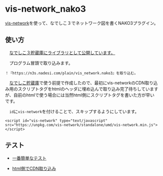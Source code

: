 # vis-network_nako3
[vis-network](https://visjs.org/index.html#modules)を使って、なでしこ３でネットワーク図を書くNAKO3プラグイン。

## 使い方
　[なでしこ３貯蔵庫にライブラリとして公開しています。](https://n3s.nadesi.com/show/vis_network)

　プログラム冒頭で取り込みます。

```
！『https://n3s.nadesi.com/plain/vis_network.nako3』を取り込む。
```

　[なでしこ貯蔵庫](https://n3s.nadesi.com/index.php?page=all&action=list)で使う前提で作成したので、最初にvis-networkのCDN取り込み用のスクリプトタグをhtmlのヘッダに埋め込んで取り込み完了待ちしていますが、自前のhtmlで使う場合には当然html側にスクリプトタグを書いた方が早いです。

　`id`に`vis-network`を付けることで、スキップするようにしています。

```
<script id="vis-network" type="text/javascript" src="https://unpkg.com/vis-network/standalone/umd/vis-network.min.js"></script>
```

## テスト

- [一番簡単なテスト](https://snowdrops89.github.io/vis-network_nako3/test/vis_test_0.html)

- [html側でCDN取り込み](https://snowdrops89.github.io/vis-network_nako3/test/vis_test_1.html)
